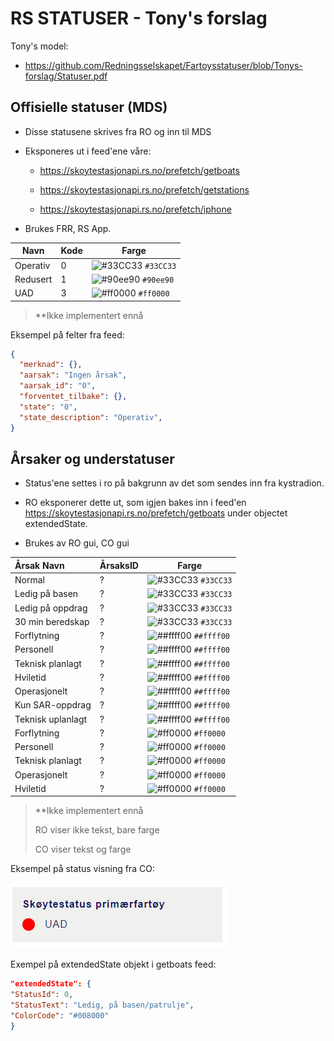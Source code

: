 # RS STATUSER - Tony's forslag

Tony's model:
- https://github.com/Redningsselskapet/Fartoysstatuser/blob/Tonys-forslag/Statuser.pdf

## Offisielle statuser (MDS)

- Disse statusene skrives fra RO og inn til MDS

- Eksponeres ut i feed'ene våre:  
  
  - https://skoytestasjonapi.rs.no/prefetch/getboats
  
  - https://skoytestasjonapi.rs.no/prefetch/getstations
  
  - https://skoytestasjonapi.rs.no/prefetch/iphone

- Brukes FRR, RS App.

| Navn              | Kode | Farge                                         |
| ----------------- | ---- | --------------------------------------------- |
| Operativ          | 0    | ![#33CC33](https://via.placeholder.com/15/33CC33/000000?text=+) `#33CC33`  | 
| Redusert          | 1    | ![#90ee90](https://via.placeholder.com/15/90ee90/000000?text=+) `#90ee90`  | 
| UAD               | 3    | ![#ff0000](https://via.placeholder.com/15/ff0000/000000?text=+) `#ff0000`  | 


>**Ikke implementert ennå

Eksempel på felter fra feed:
```json
{
  "merknad": {},
  "aarsak": "Ingen årsak",
  "aarsak_id": "0",
  "forventet_tilbake": {},
  "state": "0",
  "state_description": "Operativ",
}
```


## Årsaker og understatuser

- Status'ene settes i ro på bakgrunn av det som sendes inn fra kystradion.

- RO eksponerer dette ut, som igjen bakes inn i feed'en https://skoytestasjonapi.rs.no/prefetch/getboats under objectet extendedState.

- Brukes av RO gui, CO gui 

| Årsak Navn               | ÅrsaksID | Farge                                         |
|:------------------------ | ---- | --------------------------------------------- |
| Normal                   | ?    | ![#33CC33](https://via.placeholder.com/15/33CC33/000000?text=+) `#33CC33` |
| Ledig på basen           | ?    | ![#33CC33](https://via.placeholder.com/15/33CC33/000000?text=+) `#33CC33` |
| Ledig på oppdrag         | ?    | ![#33CC33](https://via.placeholder.com/15/33CC33/000000?text=+) `#33CC33` |
| 30 min beredskap         | ?    | ![#33CC33](https://via.placeholder.com/15/33CC33/000000?text=+) `#33CC33` |
| Forflytning              | ?    | ![##ffff00](https://via.placeholder.com/15/#ffff00/000000?text=+) `##ffff00` |
| Personell                | ?    | ![##ffff00](https://via.placeholder.com/15/#ffff00/000000?text=+) `##ffff00` |
| Teknisk planlagt         | ?    | ![##ffff00](https://via.placeholder.com/15/#ffff00/000000?text=+) `##ffff00` |
| Hviletid                 | ?    | ![##ffff00](https://via.placeholder.com/15/#ffff00/000000?text=+) `##ffff00` |
| Operasjonelt             | ?    | ![##ffff00](https://via.placeholder.com/15/#ffff00/000000?text=+) `##ffff00` |
| Kun SAR-oppdrag          | ?    | ![##ffff00](https://via.placeholder.com/15/#ffff00/000000?text=+) `##ffff00` |
| Teknisk uplanlagt        | ?    | ![##ffff00](https://via.placeholder.com/15/#ffff00/000000?text=+) `##ffff00` |
| Forflytning              | ?    | ![#ff0000](https://via.placeholder.com/15/ff0000/000000?text=+) `#ff0000` |
| Personell                | ?    | ![#ff0000](https://via.placeholder.com/15/ff0000/000000?text=+) `#ff0000` |
| Teknisk planlagt         | ?    | ![#ff0000](https://via.placeholder.com/15/ff0000/000000?text=+) `#ff0000` |
| Operasjonelt             | ?    | ![#ff0000](https://via.placeholder.com/15/ff0000/000000?text=+) `#ff0000` |
| Hviletid                 | ?    | ![#ff0000](https://via.placeholder.com/15/ff0000/000000?text=+) `#ff0000` |

> **Ikke implementert ennå
>
> 
> RO viser ikke tekst, bare farge
> 
> CO viser tekst og farge



Eksempel på status visning fra CO:

![](https://github.com/Redningsselskapet/Fartoysstatuser/blob/main/img/co.PNG)



Exempel på extendedState objekt i getboats feed:

```json
"extendedState": {
"StatusId": 0,
"StatusText": "Ledig, på basen/patrulje",
"ColorCode": "#008000"
}
```



